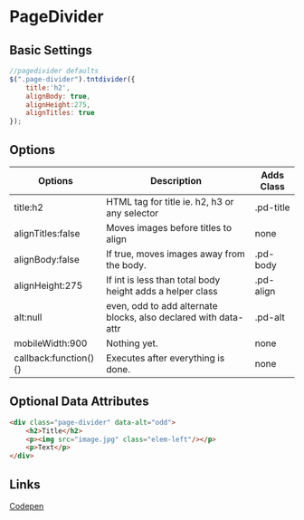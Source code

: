 # PageDivider

## Basic Settings
```javascript
//pagedivider defaults
$(".page-divider").tntdivider({
	title:'h2',
	alignBody: true,
	alignHeight:275,
	alignTitles: true
}); 
```

## Options
Options | Description | Adds Class
-------|--------------|-----
title:h2 | HTML tag for title ie. h2, h3 or any selector | .pd-title
alignTitles:false | Moves images before titles to align | none
alignBody:false | If true, moves images away from the body. | .pd-body
alignHeight:275 | If int is less than total body height adds a helper class | .pd-align
alt:null | even, odd to add alternate blocks, also declared with data-attr | .pd-alt
mobileWidth:900 | Nothing yet. | none
callback:function(){} | Executes after everything is done. | none

## Optional Data Attributes
```HTML
<div class="page-divider" data-alt="odd">
	<h2>Title</h2>
	<p><img src="image.jpg" class="elem-left"/></p>
	<p>Text</p>
</div>
```

## Links
[Codepen](https://codepen.io/endeart/pen/YMajve)
